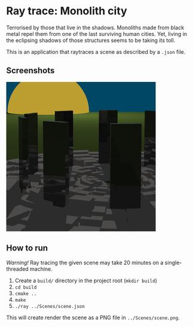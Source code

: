 # Ray trace: Monolith city

Terrorised by those that live in the shadows. Monoliths made from black metal repel them from one of the last surviving human cities. Yet, living in the eclipsing shadows of those structures seems to be taking its toll.

This is an application that raytraces a scene as described by a `.json` file.

## Screenshots
![scene](Screenshots/scene.png)

## How to run

*Warning!* Ray tracing the given scene may take 20 minutes on a single-threaded machine.

1. Create a `build/` directory in the project root (`mkdir build`)
2. `cd build`
3. `cmake ..`
4. `make`
5. `./ray ../Scenes/scene.json`

This will create render the scene as a PNG file in `../Scenes/scene.png`.


